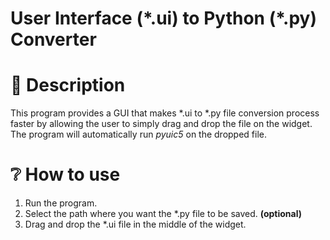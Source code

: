 # User Interface (\*.ui) to Python (\*.py) Converter

# :scroll: Description
This program provides a GUI that makes \*.ui to \*.py file conversion process faster by allowing the user to simply drag and drop the file on the widget. The program will automatically run *pyuic5* on the dropped file.
# :grey_question: How to use
1. Run the program.
2. Select the path where you want the \*.py file to be saved. **(optional)**
3. Drag and drop the \*.ui file in the middle of the widget.
